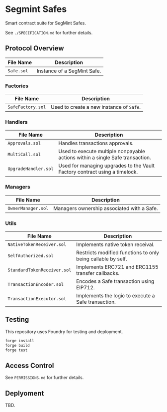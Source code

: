 # Segmint Safes

Smart contract suite for SegMint Safes.

See `./SPECIFICATION.md` for further details.

## Protocol Overview

| File Name | Description |
| --- | --- |
| `Safe.sol` | Instance of a SegMint Safe. |

### Factories

| File Name | Description |
| --- | --- |
| `SafeFactory.sol` | Used to create a new instance of `Safe`. |

### Handlers

| File Name | Description |
| --- | --- |
| `Approvals.sol` | Handles transactions approvals. |
| `MultiCall.sol` | Used to execute multiple nonpayable actions within a single Safe transaction. |
| `UpgradeHandler.sol` | Used for managing upgrades to the Vault Factory contract using a timelock. |

### Managers

| File Name | Description |
| --- | --- |
| `OwnerManager.sol` | Managers ownership associated with a Safe. |

### Utils

| File Name | Description |
| --- | --- |
| `NativeTokenReceiver.sol` | Implements native token receival. |
| `SelfAuthorized.sol` | Restricts modified functions to only being callable by self. |
| `StandardTokenReceiver.sol` | Implements ERC721 and ERC1155 transfer callbacks. |
| `TransactionEncoder.sol` | Encodes a Safe transaction using EIP712. |
| `TransactionExecutor.sol` | Implements the logic to execute a Safe transaction. |

## Testing

This repository uses Foundry for testing and deployment.

```cmd
forge install
forge build
forge test
```

## Access Control

See `PERMISSIONS.md` for further details.

## Deplyoment

TBD.
